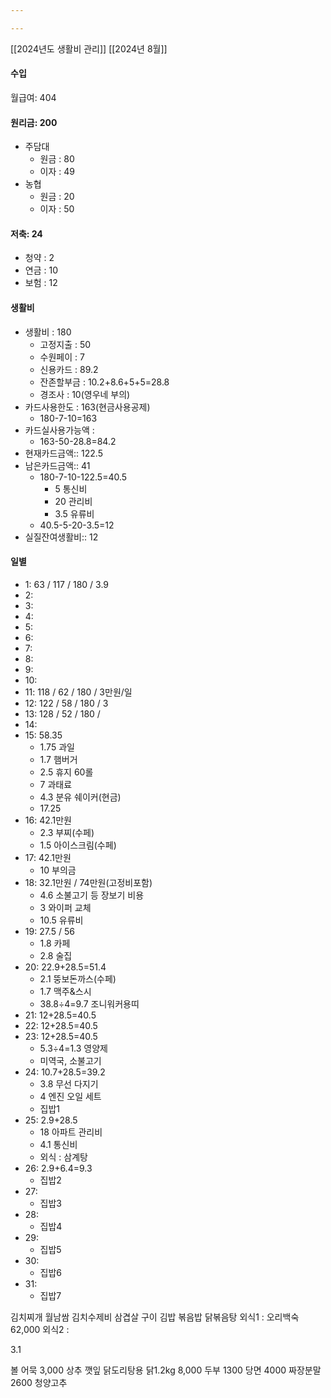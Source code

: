 ```yaml
---

---
```



[[2024년도 생활비 관리]]
[[2024년 8월]]

#### 수입
월급여: 404

#### 원리금: 200
- 주담대
	- 원금 : 80
	- 이자 : 49
- 농협
	- 원금 : 20
	- 이자 : 50

#### 저축: 24
- 청약 : 2
- 연금 : 10
- 보험 : 12

#### 생활비
- 생활비 : 180
	- 고정지출 : 50
	- 수원페이 : 7
	- 신용카드 : 89.2
	- 잔존할부금 : 10.2+8.6+5+5=28.8
	- 경조사 : 10(영우네 부의)
- 카드사용한도 : 163(현금사용공제)
	- 180-7-10=163
- 카드실사용가능액 : 
	- 163-50-28.8=84.2
- 현재카드금액:: 122.5
- 남은카드금액:: 41
	- 180-7-10-122.5=40.5
		- 5 통신비
		- 20 관리비
		- 3.5 유류비 
	- 40.5-5-20-3.5=12
- 실질잔여생활비:: 12

#### 일별
- 1: 63 / 117 / 180 / 3.9
- 2: 
- 3: 
- 4: 
- 5: 
- 6:
- 7: 
- 8: 
- 9: 
- 10: 
- 11: 118 / 62 / 180 / 3만원/일
- 12: 122 / 58 / 180 / 3
- 13: 128 / 52 / 180 / 
- 14: 
- 15: 58.35
	- 1.75 과일
	- 1.7 햄버거
	- 2.5 휴지 60롤
	- 7 과태료
	- 4.3 분유 쉐이커(현금)
	- 17.25
- 16: 42.1만원
	- 2.3 부찌(수페)
	- 1.5 아이스크림(수페)
- 17: 42.1만원
	- 10 부의금
- 18: 32.1만원 / 74만원(고정비포함)
	- 4.6 소불고기 등 장보기 비용
	- 3 와이퍼 교체
	- 10.5 유류비
- 19: 27.5 / 56
	- 1.8 카페
	- 2.8 술집
- 20: 22.9+28.5=51.4
	- 2.1 뚱보돈까스(수페)
	- 1.7 맥주&스시
	- 38.8÷4=9.7 조니워커용띠
- 21: 12+28.5=40.5
- 22: 12+28.5=40.5
- 23: 12+28.5=40.5
	- 5.3÷4=1.3 영양제
	- 미역국, 소불고기
- 24: 10.7+28.5=39.2
	- 3.8 무선 다지기
	- 4 엔진 오일 세트
	- 집밥1
- 25: 2.9+28.5
	- 18 아파트 관리비
	- 4.1 통신비
	- 외식 : 삼계탕
- 26: 2.9+6.4=9.3
	- 집밥2
- 27: 
	- 집밥3
- 28: 
	- 집밥4
- 29: 
	- 집밥5
- 30: 
	- 집밥6
- 31: 
	- 집밥7

김치찌개 
월남쌈 
김치수제비 
삼겹살 구이 
김밥 
볶음밥 
닭볶음탕
외식1 : 오리백숙 62,000
외식2 : 

3.1

볼 어묵 3,000
상추 
깻잎
닭도리탕용 닭1.2kg 8,000
두부 1300
당면 4000
짜장분말 2600
청양고추